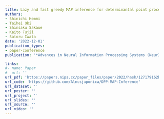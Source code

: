 ```yaml
---
title: Lazy and fast greedy MAP inference for determinantal point process
authors:
- Shinichi Hemmi
- Taihei Oki
- Shinsaku Sakaue
- Kaito Fujii
- Satoru Iwata
date: '2022-12-01'
publication_types:
- paper-conference
publication: '*Advances in Neural Information Processing Systems (NeurIPS)*'

links:
#- name: Paper
#  url: ''
url_pdf: 'https://papers.nips.cc/paper_files/paper/2022/hash/127179162bfe4c422325ee7d05ad9cd8-Abstract-Conference.html'
url_code: 'https://github.com/Alnusjaponica/DPP-MAP-Inference'
url_dataset: ''
url_poster: ''
url_project: ''
url_slides: ''
url_source: ''
url_video: ''
---
```

